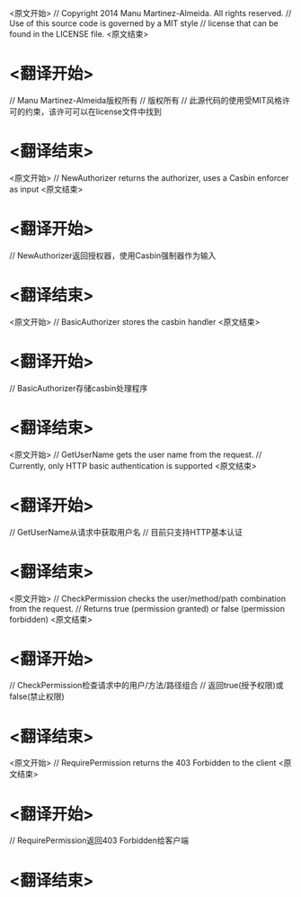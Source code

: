 
<原文开始>
// Copyright 2014 Manu Martinez-Almeida.  All rights reserved.
// Use of this source code is governed by a MIT style
// license that can be found in the LICENSE file.
<原文结束>

# <翻译开始>
// Manu Martinez-Almeida版权所有
// 版权所有
// 此源代码的使用受MIT风格许可的约束，该许可可以在license文件中找到
# <翻译结束>


<原文开始>
// NewAuthorizer returns the authorizer, uses a Casbin enforcer as input
<原文结束>

# <翻译开始>
// NewAuthorizer返回授权器，使用Casbin强制器作为输入
# <翻译结束>


<原文开始>
// BasicAuthorizer stores the casbin handler
<原文结束>

# <翻译开始>
// BasicAuthorizer存储casbin处理程序
# <翻译结束>


<原文开始>
// GetUserName gets the user name from the request.
// Currently, only HTTP basic authentication is supported
<原文结束>

# <翻译开始>
// GetUserName从请求中获取用户名
// 目前只支持HTTP基本认证
# <翻译结束>


<原文开始>
// CheckPermission checks the user/method/path combination from the request.
// Returns true (permission granted) or false (permission forbidden)
<原文结束>

# <翻译开始>
// CheckPermission检查请求中的用户/方法/路径组合
// 返回true(授予权限)或false(禁止权限)
# <翻译结束>


<原文开始>
// RequirePermission returns the 403 Forbidden to the client
<原文结束>

# <翻译开始>
// RequirePermission返回403 Forbidden给客户端
# <翻译结束>

